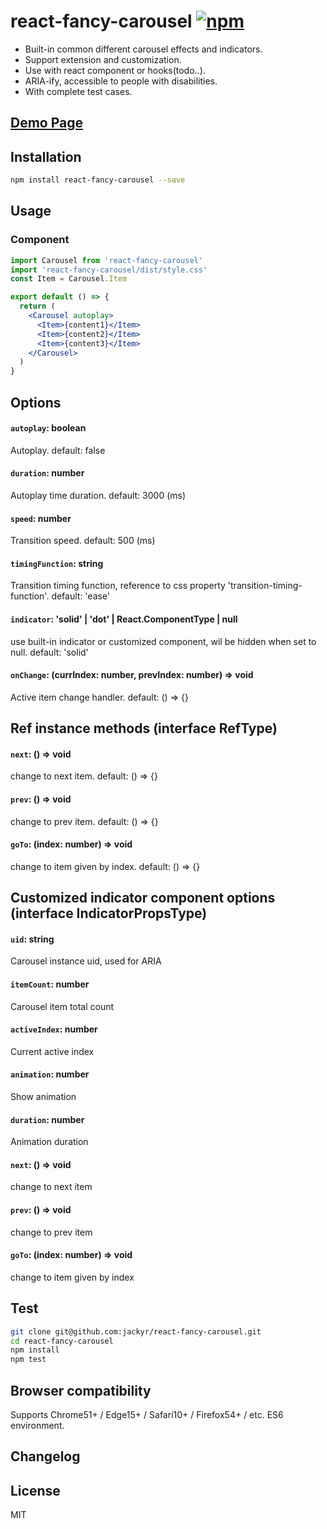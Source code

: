 # react-fancy-carousel [![npm](https://img.shields.io/npm/v/react-fancy-carousel.svg?style=flat-square)](https://www.npmjs.com/package/react-fancy-carousel)
- Built-in common different carousel effects and indicators.
- Support extension and customization.
- Use with react component or hooks(todo..).
- ARIA-ify, accessible to people with disabilities.
- With complete test cases.

## [Demo Page](https://jackyr.github.io/react-fancy-carousel/site/)

## Installation
```sh
npm install react-fancy-carousel --save
```

## Usage
### Component
```jsx
import Carousel from 'react-fancy-carousel'
import 'react-fancy-carousel/dist/style.css'
const Item = Carousel.Item

export default () => {
  return (
    <Carousel autoplay>
      <Item>{content1}</Item>
      <Item>{content2}</Item>
      <Item>{content3}</Item>
    </Carousel>
  )
}
```

<!-- ### Hooks
```jsx
import { useImageCarousel } from 'react-fancy-carousel'
import 'react-fancy-carousel/style.css'

export default () => {
  const imageCarousel = useImageCarousel({
    images: ['1.png', '2.png', '3.png'],
    autoplay: true,
  })
  return (
    <div>{imageCarousel}</div>
  )
}
``` -->

## Options
#### `autoplay`: boolean
Autoplay. default: false

#### `duration`: number
Autoplay time duration. default: 3000 (ms)

#### `speed`: number
Transition speed. default: 500 (ms)

#### `timingFunction`: string
Transition timing function, reference to css property 'transition-timing-function'. default: 'ease'

#### `indicator`: 'solid' | 'dot' | React.ComponentType | null
use built-in indicator or customized component, wil be hidden when set to null. default: 'solid'

#### `onChange`: (currIndex: number, prevIndex: number) => void
Active item change handler. default: () => {}

## Ref instance methods (interface RefType)
#### `next`: () => void
change to next item. default: () => {}

#### `prev`: () => void
change to prev item. default: () => {}

#### `goTo`: (index: number) => void
change to item given by index. default: () => {}

## Customized indicator component options (interface IndicatorPropsType)
#### `uid`: string
Carousel instance uid, used for ARIA

#### `itemCount`: number
Carousel item total count

#### `activeIndex`: number
Current active index

#### `animation`: number
Show animation

#### `duration`: number
Animation duration

#### `next`: () => void
change to next item

#### `prev`: () => void
change to prev item

#### `goTo`: (index: number) => void
change to item given by index

## Test
```sh
git clone git@github.com:jackyr/react-fancy-carousel.git
cd react-fancy-carousel
npm install
npm test
```

## Browser compatibility
Supports Chrome51+ / Edge15+ / Safari10+ / Firefox54+ / etc. ES6 environment.

## Changelog

## License
MIT